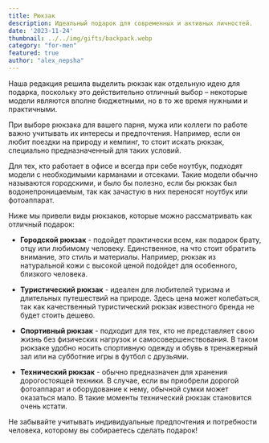 ```yaml
---
title: Рюкзак
description: Идеальный подарок для современных и активных личностей.
date: '2023-11-24'
thumbnail: ../../img/gifts/backpack.webp
category: "for-men"
featured: true
author: "alex_nepsha"
---
```


Наша редакция решила выделить рюкзак как отдельную идею для подарка, поскольку это действительно отличный выбор – некоторые модели являются вполне бюджетными, но в то же время нужными и практичными.

При выборе рюкзака для вашего парня, мужа или коллеги по работе важно учитывать их интересы и предпочтения. Например, если он любит поездки на природу и кемпинг, то стоит искать рюкзак, специально предназначенный для таких условий.

Для тех, кто работает в офисе и всегда при себе ноутбук, подходят модели с необходимыми карманами и отсеками. Такие модели обычно называются городскими, и было бы полезно, если бы рюкзак был водонепроницаемым, так как зачастую в них переносят ноутбук или фотоаппарат.

Ниже мы привели виды рюкзаков, которые можно рассматривать как отличный подарок:

- **Городской рюкзак** - подойдет практически всем, как подарок брату, отцу или любимому человеку. Единственное, на что стоит обратить внимание, это стиль и материалы. Например, рюкзак из натуральной кожи с высокой ценой подойдет для особенного, близкого человека.

- **Туристический рюкзак** - идеален для любителей туризма и длительных путешествий на природе. Здесь цена может колебаться, так как качественный туристический рюкзак известного бренда не будет стоить дешево.

- **Спортивный рюкзак** - подходит для тех, кто не представляет свою жизнь без физических нагрузок и самосовершенствования. В таком рюкзаке удобно носить спортивную одежду и обувь в тренажерный зал или на субботние игры в футбол с друзьями.

- **Технический рюкзак** - обычно предназначен для хранения дорогостоящей техники. В случае, если вы приобрели дорогой фотоаппарат и оборудование к нему, обычной сумки может оказаться мало. В такие моменты технический рюкзак становится очень кстати.

Не забывайте учитывать индивидуальные предпочтения и потребности человека, которому вы собираетесь сделать подарок!
